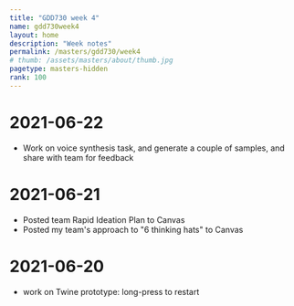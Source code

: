 ```yaml
---
title: "GDD730 week 4"
name: gdd730week4
layout: home
description: "Week notes"
permalink: /masters/gdd730/week4
# thumb: /assets/masters/about/thumb.jpg
pagetype: masters-hidden
rank: 100
---
```


# 2021-06-22

- Work on voice synthesis task, and generate a couple of samples, and share with team for feedback

# 2021-06-21

- Posted team Rapid Ideation Plan to Canvas
- Posted my team's approach to "6 thinking hats" to Canvas

# 2021-06-20

- work on Twine prototype: long-press to restart